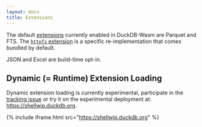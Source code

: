 ```yaml
---
layout: docu
title: Extensions
---
```


The default [extensions](../../extensions/overview) currently enabled in DuckDB-Wasm are Parquet and FTS. The [`httpfs` extension](../../extensions/httpfs) is a specific re-implementation that comes bundled by default. 

JSON and Excel are build-time opt-in.

## Dynamic (= Runtime) Extension Loading

Dynamic extension loading is currently experimental, participate in the [tracking issue](https://github.com/duckdb/duckdb-wasm/issues/1202) or try it on the experimental deployment at: <https://shellwip.duckdb.org>.

<!-- markdownlint-disable-next-line -->
{% include iframe.html src="https://shellwip.duckdb.org" %}
